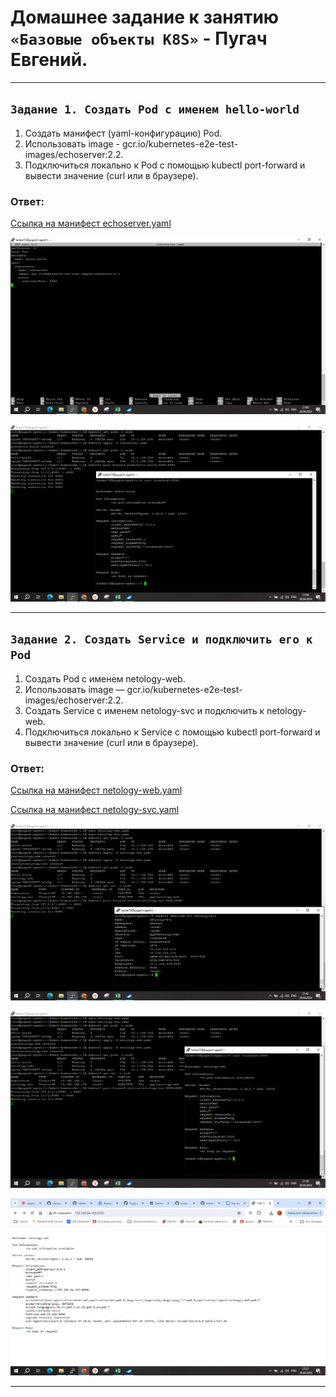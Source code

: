 # Домашнее задание к занятию `«Базовые объекты K8S»` - Пугач Евгений.


---

## `Задание 1. Создать Pod с именем hello-world`

1. Создать манифест (yaml-конфигурацию) Pod.
2. Использовать image - gcr.io/kubernetes-e2e-test-images/echoserver:2.2.
3. Подключиться локально к Pod с помощью kubectl port-forward и вывести значение (curl или в браузере).


### Ответ:

[Ссылка на манифест echoserver.yaml](https://github.com/PugachEV72/kuber-homeworks-1.2/blob/main/echoserver.yaml)

![Скриншот 1](https://github.com/PugachEV72/Images/blob/master/2024-04-20_21-00-59.png)

![Скриншот 2](https://github.com/PugachEV72/Images/blob/master/2024-04-20_21-08-42.png)

---

## `Задание 2. Создать Service и подключить его к Pod`

1. Создать Pod с именем netology-web.
2. Использовать image — gcr.io/kubernetes-e2e-test-images/echoserver:2.2.
3. Создать Service с именем netology-svc и подключить к netology-web.
4. Подключиться локально к Service с помощью kubectl port-forward и вывести значение (curl или в браузере).

### Ответ:

[Ссылка на манифест netology-web.yaml](https://github.com/PugachEV72/kuber-homeworks-1.2/blob/main/netology-web.yaml)

[Ссылка на манифест netology-svc.yaml](https://github.com/PugachEV72/kuber-homeworks-1.2/blob/main/netology-svc.yaml)

![Скриншот 3](https://github.com/PugachEV72/Images/blob/master/2024-04-20_21-42-31.png)

![Скриншот 4](https://github.com/PugachEV72/Images/blob/master/2024-04-20_21-38-01.png)

![Скриншот 5](https://github.com/PugachEV72/Images/blob/master/2024-04-20_22-22-33.png)

---
